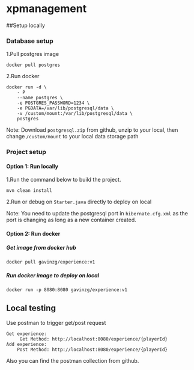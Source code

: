 # xpmanagement

##Setup locally

### Database setup

1.Pull postgres image
```shell script
docker pull postgres
```
2.Run docker
```shell script
docker run -d \
    - P
    --name postgres \
    -e POSTGRES_PASSWORD=1234 \
    -e PGDATA=/var/lib/postgresql/data \
    -v /custom/mount:/var/lib/postgresql/data \
    postgres
```
Note: Download `postgresql.zip` from github, unzip to your local, then change `/custom/mount` to your local data storage path


### Project setup

#### Option 1: Run locally
1.Run the command below to build the project.

```shell script
mvn clean install
```

2.Run or debug on `Starter.java` directly to deploy on local

Note: You need to update the postgresql port in `hibernate.cfg.xml` as the port is changing as long as a new container created.

#### Option 2: Run docker
##### Get image from docker hub
```shell script
docker pull gavinzg/experience:v1
```

##### Run docker image to deploy on local
```shell script
docker run -p 8080:8080 gavinzg/experience:v1
```

## Local testing

Use postman to trigger get/post request

```shell script
Get experience:
     Get Method: http://localhost:8080/experience/{playerId}
Add experience:
    Post Method: http://localhost:8080/experience/{playerId}
```

Also you can find the postman collection from github.
